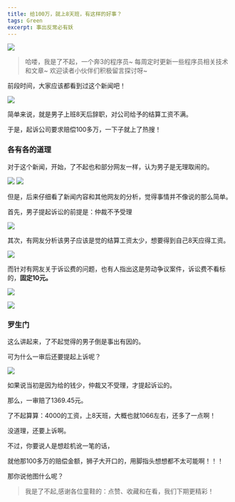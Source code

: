 ```yaml
---
title: 给100万，就上8天班，有这样的好事？
tags: Green
excerpt: 事出反常必有妖
---
```


![](https://files.mdnice.com/user/26582/e4bef678-832a-4d61-9c00-d4a7f28fe2d8.jpg)



> 哈喽，我是了不起，一个奔3的程序员~
> 每周定时更新一些程序员相关技术和文章~
>欢迎读者小伙伴们积极留言探讨呀~

前段时间，大家应该都看到过这个新闻吧！

![](https://files.mdnice.com/user/26582/25315339-69d0-4284-ab87-dfcab2f04e3d.jpg)


简单来说，就是男子上班8天后辞职，对公司给予的结算工资不满。

于是，起诉公司要求赔偿100多万，一下子就上了热搜！

### 各有各的道理

对于这个新闻，开始，了不起也和部分网友一样，认为男子是无理取闹的。

![](https://files.mdnice.com/user/26582/5b5d3a8f-d73b-464b-a29b-12b28a04d7d4.jpg)
![](https://files.mdnice.com/user/26582/9574a0bf-f2c2-470a-8fc7-3a1d8234fba0.jpg)


但是，后来仔细看了新闻内容和其他网友的分析，觉得事情并不像说的那么简单。

首先，男子提起诉讼的前提是：仲裁不予受理

![](https://files.mdnice.com/user/26582/76a0445f-7bf6-44cd-8bf9-a5057a605fe6.jpg)


其次，有网友分析该男子应该是觉的结算工资太少，想要得到自己8天应得工资。

![](https://files.mdnice.com/user/26582/cb371bb3-e3d1-4dce-a2be-77b5da6bad29.jpg)


而针对有网友关于诉讼费的问题，也有人指出这是劳动争议案件，诉讼费不看标的，**固定10元。**

![](https://files.mdnice.com/user/26582/ecacac40-cf09-4e70-97dc-4489e180366a.jpg)


![](https://files.mdnice.com/user/26582/15c78c2b-6ab5-427e-b81b-94fbce8b099b.jpg)


### 罗生门

这么讲起来，了不起觉得的男子倒是事出有因的。

可为什么一审后还要提起上诉呢？

![](https://files.mdnice.com/user/26582/acb1b94c-6ac8-400e-8eea-cdc9782ed240.jpg)


如果说当初是因为给的钱少，仲裁又不受理，才提起诉讼的。

那么，一审赔了1369.45元。

了不起算算：4000的工资，上8天班，大概也就1066左右，还多了一点啊！

没道理，还要上诉啊。

不过，你要说人是想趁机讹一笔的话，

就他那100多万的赔偿金额，狮子大开口的，用脚指头想想都不太可能啊！！！

那你说他图什么呢？

>我是了不起,感谢各位童鞋的：点赞、收藏和在看，我们下期更精彩！



















